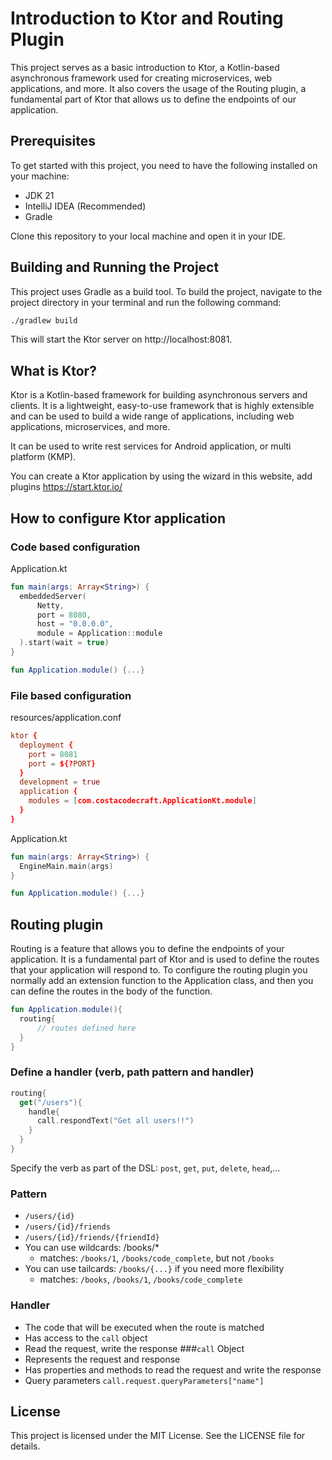 # Introduction to Ktor and Routing Plugin

This project serves as a basic introduction to Ktor, a Kotlin-based asynchronous framework used for creating microservices, web applications, and more. It also covers the usage of the Routing plugin, a fundamental part of Ktor that allows us to define the endpoints of our application.

## Prerequisites

To get started with this project, you need to have the following installed on your machine:

- JDK 21
- IntelliJ IDEA (Recommended)
- Gradle

Clone this repository to your local machine and open it in your IDE.

## Building and Running the Project

This project uses Gradle as a build tool. To build the project, navigate to the project directory in your terminal and run the following command:

```bash
./gradlew build
```

This will start the Ktor server on http://localhost:8081.

## What is Ktor?
Ktor is a Kotlin-based framework for building asynchronous servers and clients. It is a lightweight, easy-to-use framework that is highly extensible and can be used to build a wide range of applications, including web applications, microservices, and more.

It can be used to write rest services for Android application, or multi platform (KMP).

You can create a Ktor application by using the wizard in this website, add plugins 
https://start.ktor.io/

## How to configure Ktor application
### Code based configuration
Application.kt
```kotlin
fun main(args: Array<String>) {
  embeddedServer(
      Netty,
      port = 8080,
      host = "0.0.0.0",
      module = Application::module
  ).start(wait = true)
}

fun Application.module() {...}
```

### File based configuration
resources/application.conf
```conf
ktor {
  deployment {
    port = 8081
    port = ${?PORT}
  }
  development = true
  application {
    modules = [com.costacodecraft.ApplicationKt.module]
  }
}
```
Application.kt
```kotlin
fun main(args: Array<String>) {
  EngineMain.main(args)
}

fun Application.module() {...}
```
## Routing plugin
Routing is a feature that allows you to define the endpoints of your application. It is a fundamental part of Ktor and is used to define the routes that your application will respond to.
To configure the routing plugin you normally add an extension function to the Application class, and then you can define the routes in the body of the function.

```kotlin
fun Application.module(){
  routing{
      // routes defined here
  }
}
```
### Define a handler (verb, path pattern and handler)
```kotlin
routing{
  get("/users"){
    handle{
      call.respondText("Get all users!!")
    }
  }
}
```
Specify the verb as part of the DSL: `post`, `get`, `put`, `delete`, `head`,...
### Pattern
- `/users/{id}`
- `/users/{id}/friends`
- `/users/{id}/friends/{friendId}`
- You can use wildcards: /books/*
  - matches: `/books/1`, `/books/code_complete`, but not `/books`
- You can use tailcards: `/books/{...}` if you need more flexibility
  - matches: `/books`, `/books/1`, `/books/code_complete`
### Handler
 - The code that will be executed when the route is matched
 - Has access to the `call` object
 - Read the request, write the response
###`call` Object
 - Represents the request and response
 - Has properties and methods to read the request and write the response
 - Query parameters `call.request.queryParameters["name"]`

## License
This project is licensed under the MIT License. See the LICENSE file for details.